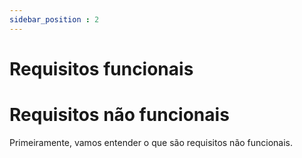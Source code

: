 ```yaml
---
sidebar_position : 2
---
```


# Requisitos funcionais


# Requisitos não funcionais

Primeiramente, vamos entender o que são requisitos não funcionais.
